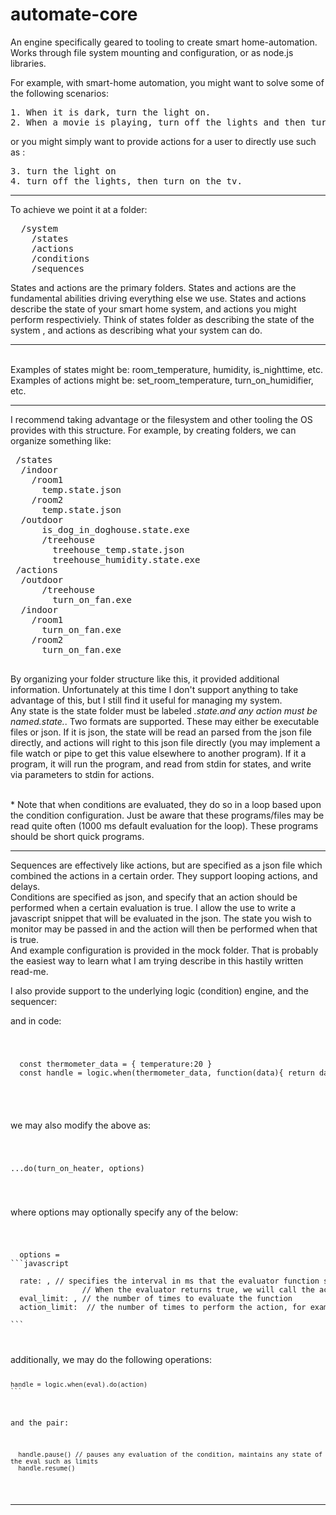 # automate-core
An engine specifically geared to tooling to create smart home-automation.
Works through file system mounting and configuration, or as node.js libraries.

For example, with smart-home automation, you might want to solve some of the following scenarios:
<pre>
1. When it is dark, turn the light on.
2. When a movie is playing, turn off the lights and then turn on the tv.
</pre>
or you might simply want to provide actions for a user to directly use such as :

<pre>
3. turn the light on
4. turn off the lights, then turn on the tv.
</pre>

<hr>

To achieve we point it at a folder:
<pre>
  /system
    /states
    /actions
    /conditions
    /sequences
</pre>

States and actions are the primary folders. States and actions are the fundamental abilities driving everything else we use.
States and actions describe the state of your smart home system, and actions you might perform respectiviely.  Think of states folder as describing the state of the system , and actions as describing  what your system can do.
<hr>
<br>
Examples of states might be: room_temperature, humidity, is_nighttime, etc.
<br>
Examples of actions might be: set_room_temperature, turn_on_humidifier, etc.

<br>
<hr>
 I recommend taking advantage or the filesystem and other tooling the OS provides with this structure.
 For example, by creating folders, we can organize something like:
 <pre>
 /states
  /indoor
    /room1
      temp.state.json
    /room2
      temp.state.json
  /outdoor
      is_dog_in_doghouse.state.exe
      /treehouse
        treehouse_temp.state.json
        treehouse_humidity.state.exe
 /actions
  /outdoor
      /treehouse
        turn_on_fan.exe
  /indoor
    /room1
      turn_on_fan.exe
    /room2
      turn_on_fan.exe
 </pre>

 By organizing your folder structure like this, it provided additional information. Unfortunately at this time I don't support anything to take advantage of this, but I still find it useful for managing my system.
<br>
Any state is the state folder must be labeled *.state.*and any action must be named*.state.*.
Two formats are supported.  These may either be executable files or json.  If it is json, the state will be read an parsed from the json file directly, and actions will right to this json file directly (you may implement a file watch or pipe to get this value elsewhere to another program).  If it a program, it will run the program, and read from stdin for states, and write via parameters to stdin for actions.

<br> * Note that when conditions are evaluated, they do so in a loop based upon the condition configuration.  Just be aware that these programs/files may be read quite often (1000 ms default evaluation for the loop).  These programs should be short quick programs.

<hr>
Sequences are effectively like actions, but are specified as a json file which combined the actions in a certain order.   They support looping actions, and delays.
<br>
Conditions are specified as json, and specify that an action should be performed when a certain evaluation is true.  I allow the use to write a javascript snippet that will be evaluated in the json. The state you wish to monitor may be passed in and the action will then be performed when that is true.
<br>
And example configuration is provided in the mock folder.  That is probably the easiest way to learn what I am trying describe in this hastily written read-me.

I also provide support to the underlying logic (condition) engine, and the sequencer:


and in code:
<code>
  <pre>
  const thermometer_data = { temperature:20 }
  const handle = logic.when(thermometer_data, function(data){ return data.temperature < 30}).do(turn_on_heater)
  </pre>
</code>

we may also modify the above as:
<code>
  <pre>...do(turn_on_heater, options)</pre>
</code>where options may optionally specify any of the below:
<code>
  <pre>
  options =
```javascript

  rate: <value>, // specifies the interval in ms that the evaluator function should be called.
                // When the evaluator returns true, we will call the action function
  eval_limit: <value>, // the number of times to evaluate the function
  action_limit: <value> // the number of times to perform the action, for example we may set it to 1 so the action only occurs once

```
</pre>
</code>
additionally, we may do the following operations:
  <code>

    handle = logic.when(eval).do(action)
    ```

  and the pair:

      handle.pause() // pauses any evaluation of the condition, maintains any state of the eval such as limits
      handle.resume()
  <hr>
    </code>




